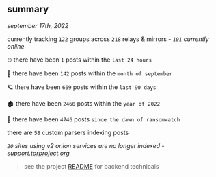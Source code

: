 
## summary
_september 17th, 2022_

currently tracking `122` groups across `218` relays & mirrors - _`101` currently online_

⏲ there have been `1` posts within the `last 24 hours`

🦈 there have been `142` posts within the `month of september`

🪐 there have been `669` posts within the `last 90 days`

🏚 there have been `2460` posts within the `year of 2022`

🦕 there have been `4746` posts `since the dawn of ransomwatch`

there are `58` custom parsers indexing posts

_`20` sites using v2 onion services are no longer indexed - [support.torproject.org](https://support.torproject.org/onionservices/v2-deprecation/)_

> see the project [README](https://github.com/joshhighet/ransomwatch#ransomwatch--) for backend technicals
